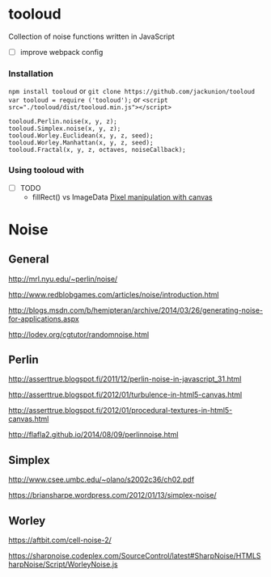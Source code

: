 # tooloud
Collection of noise functions written in JavaScript
- [ ] improve webpack config

### Installation
`npm install tooloud` or `git clone https://github.com/jackunion/tooloud`
`var tooloud = require ('tooloud');` or `<script src="./tooloud/dist/tooloud.min.js"></script>`

```
tooloud.Perlin.noise(x, y, z);
tooloud.Simplex.noise(x, y, z);
tooloud.Worley.Euclidean(x, y, z, seed);
tooloud.Worley.Manhattan(x, y, z, seed);
tooloud.Fractal(x, y, z, octaves, noiseCallback);
```

### Using tooloud with <canvas>
- [ ] TODO
  - fillRect() vs ImageData [Pixel manipulation with canvas](https://developer.mozilla.org/en-US/docs/Web/API/Canvas_API/Tutorial/Pixel_manipulation_with_canvas)

# Noise

## General
http://mrl.nyu.edu/~perlin/noise/

http://www.redblobgames.com/articles/noise/introduction.html

http://blogs.msdn.com/b/hemipteran/archive/2014/03/26/generating-noise-for-applications.aspx

http://lodev.org/cgtutor/randomnoise.html

## Perlin
http://asserttrue.blogspot.fi/2011/12/perlin-noise-in-javascript_31.html

http://asserttrue.blogspot.fi/2012/01/turbulence-in-html5-canvas.html

http://asserttrue.blogspot.fi/2012/01/procedural-textures-in-html5-canvas.html

http://flafla2.github.io/2014/08/09/perlinnoise.html

## Simplex
http://www.csee.umbc.edu/~olano/s2002c36/ch02.pdf

https://briansharpe.wordpress.com/2012/01/13/simplex-noise/

## Worley
https://aftbit.com/cell-noise-2/

https://sharpnoise.codeplex.com/SourceControl/latest#SharpNoise/HTMLSharpNoise/Script/WorleyNoise.js
